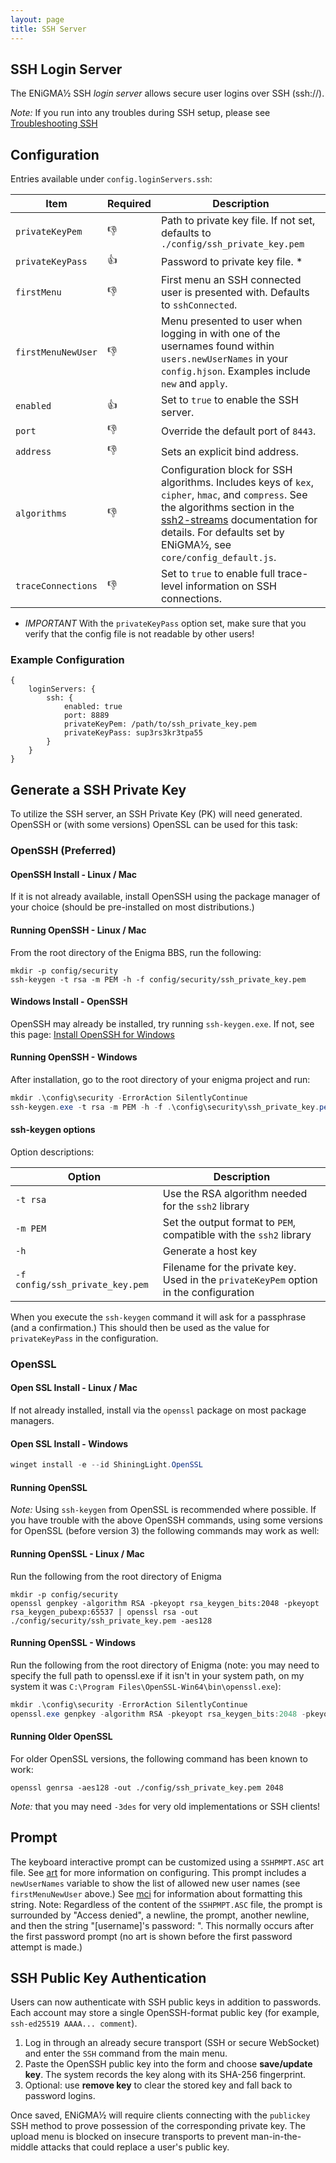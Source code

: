 ```yaml
---
layout: page
title: SSH Server
---
```

## SSH Login Server

The ENiGMA½ SSH *login server* allows secure user logins over SSH (ssh://).

*Note:* If you run into any troubles during SSH setup, please see [Troubleshooting SSH](../../troubleshooting/ssh-troubleshooting.md)

## Configuration

Entries available under `config.loginServers.ssh`:

| Item | Required | Description |
|------|----------|-------------|
| `privateKeyPem` | :-1: | Path to private key file. If not set, defaults to `./config/ssh_private_key.pem` |
| `privateKeyPass` | :+1: | Password to private key file. *
| `firstMenu` | :-1: | First menu an SSH connected user is presented with. Defaults to `sshConnected`. |
| `firstMenuNewUser` | :-1: | Menu presented to user when logging in with one of the usernames found within `users.newUserNames` in your `config.hjson`. Examples include `new` and `apply`.|
| `enabled` | :+1: | Set to `true` to enable the SSH server. |
| `port` | :-1: | Override the default port of `8443`. |
| `address` | :-1: | Sets an explicit bind address. |
| `algorithms` | :-1: | Configuration block for SSH algorithms. Includes keys of `kex`, `cipher`, `hmac`, and `compress`. See the algorithms section in the [ssh2-streams](https://github.com/mscdex/ssh2-streams#ssh2stream-methods) documentation for details. For defaults set by ENiGMA½, see `core/config_default.js`.
| `traceConnections` | :-1: | Set to `true` to enable full trace-level information on SSH connections.

* *IMPORTANT* With the `privateKeyPass` option set, make sure that you verify that the config file is not readable by other users!

### Example Configuration

```hjson
{
    loginServers: {
        ssh: {
            enabled: true
            port: 8889
            privateKeyPem: /path/to/ssh_private_key.pem
            privateKeyPass: sup3rs3kr3tpa55
        }
    }
}
```

## Generate a SSH Private Key

To utilize the SSH server, an SSH Private Key (PK) will need generated. OpenSSH or (with some versions) OpenSSL can be used for this task:

### OpenSSH (Preferred)

#### OpenSSH Install - Linux / Mac

If it is not already available, install OpenSSH using the package manager of your choice (should be pre-installed on most distributions.)

#### Running OpenSSH - Linux / Mac

From the root directory of the Enigma BBS, run the following:

```shell
mkdir -p config/security
ssh-keygen -t rsa -m PEM -h -f config/security/ssh_private_key.pem
```

#### Windows Install - OpenSSH

OpenSSH may already be installed, try running `ssh-keygen.exe`. If not, see this page: [Install OpenSSH for Windows](https://learn.microsoft.com/en-us/windows-server/administration/openssh/openssh_install_firstuse?tabs=gui)

#### Running OpenSSH - Windows

After installation, go to the root directory of your enigma project and run:

```powershell
mkdir .\config\security -ErrorAction SilentlyContinue
ssh-keygen.exe -t rsa -m PEM -h -f .\config\security\ssh_private_key.pem
```

#### ssh-keygen options

Option descriptions:

| Option | Description |
|------|-------------|
| `-t rsa` | Use the RSA algorithm needed for the `ssh2` library |
| `-m PEM` | Set the output format to `PEM`, compatible with the `ssh2` library |
| `-h` | Generate a host key |
| `-f config/ssh_private_key.pem` | Filename for the private key. Used in the `privateKeyPem` option in the configuration |

When you execute the `ssh-keygen` command it will ask for a passphrase (and a confirmation.) This should then be used as the value for `privateKeyPass` in the configuration.

### OpenSSL

#### Open SSL Install - Linux / Mac

If not already installed, install via the `openssl` package on most package managers.

#### Open SSL Install - Windows

```powershell
winget install -e --id ShiningLight.OpenSSL
```

#### Running OpenSSL

*Note:* Using `ssh-keygen` from OpenSSL is recommended where possible. If you have trouble with the above OpenSSH commands, using some versions for OpenSSL (before version 3) the following commands may work as well:

#### Running OpenSSL - Linux / Mac

Run the following from the root directory of Enigma

```shell
mkdir -p config/security
openssl genpkey -algorithm RSA -pkeyopt rsa_keygen_bits:2048 -pkeyopt rsa_keygen_pubexp:65537 | openssl rsa -out ./config/security/ssh_private_key.pem -aes128
```

#### Running OpenSSL - Windows

Run the following from the root directory of Enigma (note: you may need to specify the full path to openssl.exe if it isn't in your system path, on my system it was `C:\Program Files\OpenSSL-Win64\bin\openssl.exe`):

```powershell
mkdir .\config\security -ErrorAction SilentlyContinue
openssl.exe genpkey -algorithm RSA -pkeyopt rsa_keygen_bits:2048 -pkeyopt rsa_keygen_pubexp:65537 | openssl.exe rsa -out ./config/security/ssh_private_key.pem -aes128
```

#### Running Older OpenSSL

For older OpenSSL versions, the following command has been known to work:

```shell
openssl genrsa -aes128 -out ./config/ssh_private_key.pem 2048
```

*Note:* that you may need `-3des` for very old implementations or SSH clients!

## Prompt

The keyboard interactive prompt can be customized using a `SSHPMPT.ASC` art file. See [art](../../art/general.md) for more information on configuring. This prompt includes a `newUserNames` variable to show the list of allowed new user names (see `firstMenuNewUser` above.) See [mci](../../art/mci.md) for information about formatting this string. Note: Regardless of the content of the `SSHPMPT.ASC` file, the prompt is surrounded by "Access denied", a newline, the prompt, another newline, and then the string "\[username]'s password: ". This normally occurs after the first password prompt (no art is shown before the first password attempt is made.)

## SSH Public Key Authentication

Users can now authenticate with SSH public keys in addition to passwords. Each account may store a single OpenSSH-format public key (for example, `ssh-ed25519 AAAA... comment`).

1. Log in through an already secure transport (SSH or secure WebSocket) and enter the `SSH` command from the main menu.
2. Paste the OpenSSH public key into the form and choose **save/update key**. The system records the key along with its SHA-256 fingerprint.
3. Optional: use **remove key** to clear the stored key and fall back to password logins.

Once saved, ENiGMA½ will require clients connecting with the `publickey` SSH method to prove possession of the corresponding private key. The upload menu is blocked on insecure transports to prevent man-in-the-middle attacks that could replace a user's public key.
